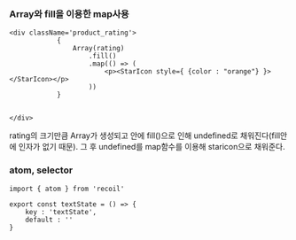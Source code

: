### Array와 fill을 이용한 map사용

```react
<div className='product_rating'>
            {
                Array(rating)
                    .fill()
                    .map(() => (
                        <p><StarIcon style={ {color : "orange"} }></StarIcon></p>
                    ))
            }


</div>
```

rating의 크기만큼 Array가 생성되고 안에 fill()으로 인해 undefined로 채워진다(fill안에 인자가 없기 때문). 그 후 undefined를 map함수를 이용해 staricon으로 채워준다. 

### atom, selector

```react
import { atom } from 'recoil'

export const textState = () => {
    key : 'textState',
    default : ''
}
```

